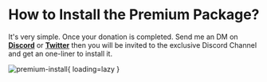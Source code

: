 # How to Install the Premium Package?

It's very simple. Once your donation is completed. Send me an DM on **[Discord](https://discord.gg/gy4SWhpaPU)** or **[Twitter](https://twitter.com/j3ssiejjj)** then you will be invited to the exclusive Discord Channel and get an one-liner to install it.

![premium-install](/static/premium/premium-install.png){ loading=lazy }
